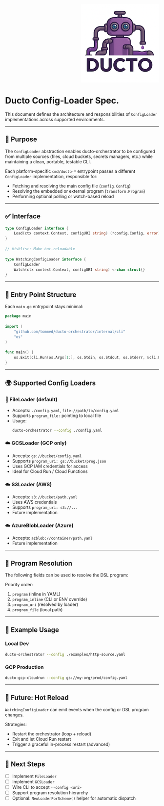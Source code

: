 <!--suppress HtmlDeprecatedAttribute -->
<p align="right">
    <a href="https://github.com/tommed" title="See Project Ducto">
        <img src="../assets/ducto-logo-small.png" alt="A part of Project Ducto"/>
    </a>
</p>

# Ducto Config-Loader Spec.

This document defines the architecture and responsibilities of `ConfigLoader` implementations across supported environments.

---
## 🎯 Purpose

The `ConfigLoader` abstraction enables ducto-orchestrator to be configured from multiple sources (files, cloud buckets, secrets managers, etc.) while maintaining a clean, portable, testable CLI.

Each platform-specific `cmd/ducto-*` entrypoint passes a different `ConfigLoader` implementation, responsible for:

- Fetching and resolving the main config file (`config.Config`)
- Resolving the embedded or external program (`transform.Program`)
- Performing optional polling or watch-based reload

---
## ✅ Interface

```go
type ConfigLoader interface {
    Load(ctx context.Context, configURI string) (*config.Config, error)
}

// Wishlist: Make hot-reloadable

type WatchingConfigLoader interface {
    ConfigLoader
    Watch(ctx context.Context, configURI string) <-chan struct{}
}
```

---
## 🧱 Entry Point Structure

Each `main.go` entrypoint stays minimal:

```go
package main

import (
    "github.com/tommed/ducto-orchestrator/internal/cli"
    "os"
)

func main() {
    os.Exit(cli.Run(os.Args[1:], os.Stdin, os.Stdout, os.Stderr, &cli.FileLoader{}))
}
```

---
## 🌍 Supported Config Loaders

### 📁 FileLoader (default)
- Accepts: `./config.yaml`, `file://path/to/config.yaml`
- Supports `program_file:` pointing to local file
- Usage:
  ```bash
  ducto-orchestrator --config ./config.yaml
  ```

### ☁️ GCSLoader (GCP only)
- Accepts: `gs://bucket/config.yaml`
- Supports `program_uri: gs://bucket/prog.json`
- Uses GCP IAM credentials for access
- Ideal for Cloud Run / Cloud Functions

### ☁️ S3Loader (AWS)
- Accepts: `s3://bucket/path.yaml`
- Uses AWS credentials
- Supports `program_uri: s3://...`
- Future implementation

### ☁️ AzureBlobLoader (Azure)
- Accepts: `azblob://container/path.yaml`
- Future implementation

---
## 🧠 Program Resolution

The following fields can be used to resolve the DSL program:

Priority order:
1. `program` (inline in YAML)
2. `program_inline` (CLI or ENV override)
3. `program_uri` (resolved by loader)
4. `program_file` (local path)

---
## 🧪 Example Usage

### Local Dev
```bash
ducto-orchestrator --config ./examples/http-source.yaml
```

### GCP Production
```bash
ducto-gcp-cloudrun --config gs://my-org/prod/config.yaml
```

---
## 🔁 Future: Hot Reload

`WatchingConfigLoader` can emit events when the config or DSL program changes.

Strategies:
- Restart the orchestrator (loop + reload)
- Exit and let Cloud Run restart
- Trigger a graceful in-process restart (advanced)

---
## 🧩 Next Steps
- [ ] Implement `FileLoader`
- [ ] Implement `GCSLoader`
- [ ] Wire CLI to accept `--config <uri>`
- [ ] Support program resolution hierarchy
- [ ] Optional: `NewLoaderForScheme()` helper for automatic dispatch
